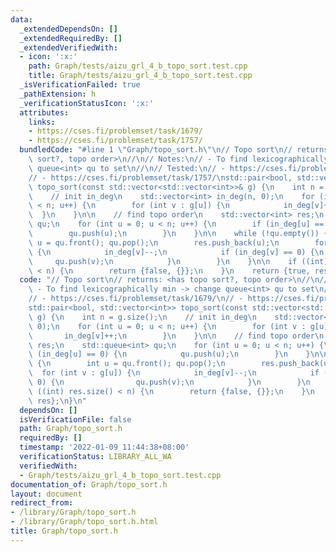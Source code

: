 ```yaml
---
data:
  _extendedDependsOn: []
  _extendedRequiredBy: []
  _extendedVerifiedWith:
  - icon: ':x:'
    path: Graph/tests/aizu_grl_4_b_topo_sort.test.cpp
    title: Graph/tests/aizu_grl_4_b_topo_sort.test.cpp
  _isVerificationFailed: true
  _pathExtension: h
  _verificationStatusIcon: ':x:'
  attributes:
    links:
    - https://cses.fi/problemset/task/1679/
    - https://cses.fi/problemset/task/1757/
  bundledCode: "#line 1 \"Graph/topo_sort.h\"\n// Topo sort\n// returns: <has topo\
    \ sort?, topo order>\n//\n// Notes:\n// - To find lexicographically min -> change\
    \ queue<int> qu to set\n//\n// Tested:\n// - https://cses.fi/problemset/task/1679/\n\
    // - https://cses.fi/problemset/task/1757/\nstd::pair<bool, std::vector<int>>\
    \ topo_sort(const std::vector<std::vector<int>>& g) {\n    int n = g.size();\n\
    \    // init in_deg\n    std::vector<int> in_deg(n, 0);\n    for (int u = 0; u\
    \ < n; u++) {\n        for (int v : g[u]) {\n            in_deg[v]++;\n      \
    \  }\n    }\n\n    // find topo order\n    std::vector<int> res;\n    std::queue<int>\
    \ qu;\n    for (int u = 0; u < n; u++) {\n        if (in_deg[u] == 0) {\n    \
    \        qu.push(u);\n        }\n    }\n\n    while (!qu.empty()) {\n        int\
    \ u = qu.front(); qu.pop();\n        res.push_back(u);\n        for (int v : g[u])\
    \ {\n            in_deg[v]--;\n            if (in_deg[v] == 0) {\n           \
    \     qu.push(v);\n            }\n        }\n    }\n\n    if ((int) res.size()\
    \ < n) {\n        return {false, {}};\n    }\n    return {true, res};\n}\n"
  code: "// Topo sort\n// returns: <has topo sort?, topo order>\n//\n// Notes:\n//\
    \ - To find lexicographically min -> change queue<int> qu to set\n//\n// Tested:\n\
    // - https://cses.fi/problemset/task/1679/\n// - https://cses.fi/problemset/task/1757/\n\
    std::pair<bool, std::vector<int>> topo_sort(const std::vector<std::vector<int>>&\
    \ g) {\n    int n = g.size();\n    // init in_deg\n    std::vector<int> in_deg(n,\
    \ 0);\n    for (int u = 0; u < n; u++) {\n        for (int v : g[u]) {\n     \
    \       in_deg[v]++;\n        }\n    }\n\n    // find topo order\n    std::vector<int>\
    \ res;\n    std::queue<int> qu;\n    for (int u = 0; u < n; u++) {\n        if\
    \ (in_deg[u] == 0) {\n            qu.push(u);\n        }\n    }\n\n    while (!qu.empty())\
    \ {\n        int u = qu.front(); qu.pop();\n        res.push_back(u);\n      \
    \  for (int v : g[u]) {\n            in_deg[v]--;\n            if (in_deg[v] ==\
    \ 0) {\n                qu.push(v);\n            }\n        }\n    }\n\n    if\
    \ ((int) res.size() < n) {\n        return {false, {}};\n    }\n    return {true,\
    \ res};\n}\n"
  dependsOn: []
  isVerificationFile: false
  path: Graph/topo_sort.h
  requiredBy: []
  timestamp: '2022-01-09 11:44:38+08:00'
  verificationStatus: LIBRARY_ALL_WA
  verifiedWith:
  - Graph/tests/aizu_grl_4_b_topo_sort.test.cpp
documentation_of: Graph/topo_sort.h
layout: document
redirect_from:
- /library/Graph/topo_sort.h
- /library/Graph/topo_sort.h.html
title: Graph/topo_sort.h
---
```

